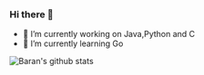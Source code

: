 ### Hi there 👋

- 🔭 I’m currently working on Java,Python and C
- 🌱 I’m currently learning Go

![Baran's github stats](https://github-readme-stats.vercel.app/api?username=baransolmaz&theme=monokai&show_icons=true)
